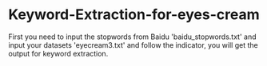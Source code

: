 # Keyword-Extraction-for-eyes-cream
First you need to input the stopwords from Baidu 'baidu_stopwords.txt' and input your datasets 'eyecream3.txt' and follow the indicator, you will get the output for keyword extraction.
